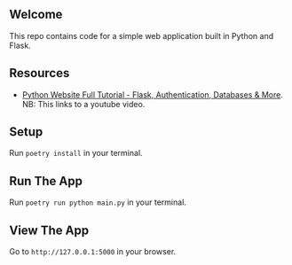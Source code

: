 ## Welcome

This repo contains code for a simple web application built in Python and Flask.

## Resources

- [Python Website Full Tutorial - Flask, Authentication, Databases & More](https://www.youtube.com/watch?v=dam0GPOAvVI). NB: This links to a youtube video.

## Setup

Run `poetry install` in your terminal.

## Run The App

Run `poetry run python main.py` in your terminal.

## View The App

Go to `http://127.0.0.1:5000` in your browser.
